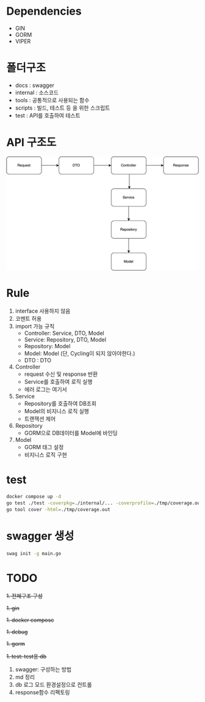 # Dependencies

- GIN
- GORM
- VIPER

# 폴더구조

- docs : swagger
- internal : 소스코드
- tools : 공통적으로 사용되는 함수
- scripts : 빌드, 테스트 등 을 위한 스크립트
- test : API를 호출하여 테스트

# API 구조도

![img](./architecture.png)

# Rule

1. interface 사용하지 않음
1. 코멘트 허용
1. import 가능 규칙
   - Controller: Service, DTO, Model
   - Service: Repository, DTO, Model
   - Repository: Model
   - Model: Model (단, Cycling이 되지 않아야한다.)
   - DTO : DTO
1. Controller
   - request 수신 및 response 반환
   - Service를 호출하여 로직 실행
   - 에러 로그는 여기서
1. Service
   - Repository를 호출하여 DB조회
   - Model의 비지니스 로직 실행
   - 트랜잭션 제어
1. Repository
   - GORM으로 DB데이터를 Model에 바인딩
1. Model
   - GORM 태그 설정
   - 비지니스 로직 구현

# test

```bash
docker compose up -d
go test ./test -coverpkg=./internal/... -coverprofile=./tmp/coverage.out
go tool cover -html=./tmp/coverage.out
```

# swagger 생성

```bash
swag init -g main.go
```

# TODO

~~1. 전체구조 구성~~

~~1. gin~~

~~1. docker compose~~

~~1. debug~~

~~1. gorm~~

~~1. test: test용 db~~

1. swagger: 구성하는 방법
1. md 정리
1. db 로그 모드 환경설정으로 컨트롤
1. response함수 리펙토링
